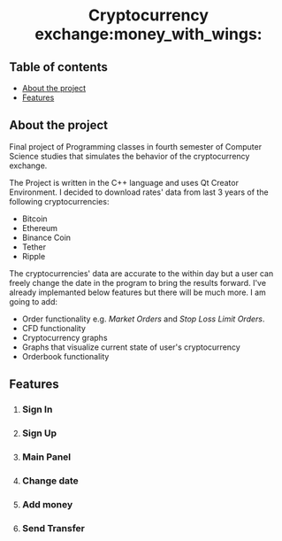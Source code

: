 <h1 align="center">
  Cryptocurrency exchange:money_with_wings:
 </h1>

## Table of contents
* [About the project](#about-the-project)
* [Features](#features)

## About the project
Final project of Programming classes in fourth semester of Computer Science studies that simulates the behavior of the cryptocurrency exchange. 

The Project is written in the C++ language and uses Qt Creator Environment. I decided to download rates' data from last 3 years of the following cryptocurrencies:
* Bitcoin 
* Ethereum
* Binance Coin
* Tether
* Ripple

The cryptocurrencies' data are accurate to the within day but a user can freely change the date in the program to bring the results forward. 
I've already implemanted below features but there will be much more. I am going to add:
* Order functionality e.g. *Market Orders* and *Stop Loss Limit Orders*.
* CFD functionality
* Cryptocurrency graphs
* Graphs that visualize current state of user's cryptocurrency 
* Orderbook functionality

## Features
1. ### Sign In


2. ### Sign Up


3. ### Main Panel


4. ### Change date


5. ### Add money


6. ### Send Transfer
